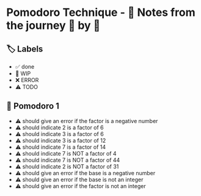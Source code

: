 # Pomodoro Technique - 📝 Notes from the journey 🍅 by 🍅


## 🏷️ Labels

- ✅ done
- 🚧 WIP
- ❌ ERROR
- ⚠ TODO

## 🍅 Pomodoro 1

- ⚠ should give an error if the factor is a negative number
- ⚠ should indicate 2 is a factor of 6
- ⚠ should indicate 3 is a factor of 6
- ⚠ should indicate 3 is a factor of 12
- ⚠ should indicate 7 is a factor of 14
- ⚠ should indicate 7 is NOT a factor of 4
- ⚠ should indicate 7 is NOT a factor of 44
- ⚠ should indicate 2 is NOT a factor of 31
- ⚠ should give an error if the base is a negative number
- ⚠ should give an error if the base is not an integer
- ⚠ should give an error if the factor is not an integer
